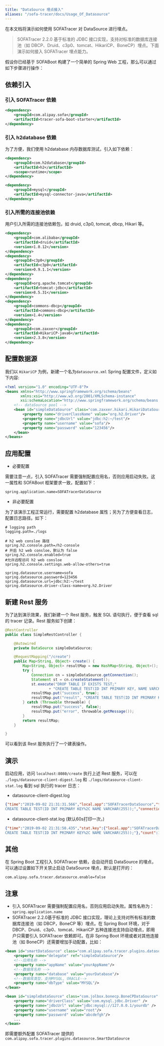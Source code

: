```yaml
---
title: "DataSource 埋点接入"
aliases: "/sofa-tracer/docs/Usage_Of_Datasource"
---
```


在本文档将演示如何使用 SOFATracer 对 DataSource 进行埋点。

> SOFATracer 2.2.0 基于标准的 JDBC 接口实现，支持对标准的数据库连接池（如 DBCP、Druid、c3p0、tomcat、HikariCP、BoneCP）埋点。下面演示如何接入 SOFATracer 埋点能力。

假设你已经基于 SOFABoot 构建了一个简单的 Spring Web 工程，那么可以通过如下步骤进行操作：

## 依赖引入

### 引入 SOFATracer 依赖

```xml
<dependency>
	<groupId>com.alipay.sofa</groupId>
	<artifactId>tracer-sofa-boot-starter</artifactId>
</dependency>
```

### 引入 h2database 依赖

为了方便，我们使用 h2database 内存数据库测试，引入如下依赖：
```xml
<dependency>
	<groupId>com.h2database</groupId>
	<artifactId>h2</artifactId>
	<scope>runtime</scope>
</dependency>

<dependency>
	<groupId>mysql</groupId>
	<artifactId>mysql-connector-java</artifactId>
</dependency>
```

### 引入所需的连接池依赖
用户引入所需的连接池依赖包，如 druid, c3p0, tomcat, dbcp, Hikari 等。
```xml
<dependency>
	<groupId>com.alibaba</groupId>
	<artifactId>druid</artifactId>
	<version>1.0.12</version>
</dependency>
<dependency>
	<groupId>c3p0</groupId>
	<artifactId>c3p0</artifactId>
	<version>0.9.1.1</version>
</dependency>
<dependency>
	<groupId>org.apache.tomcat</groupId>
	<artifactId>tomcat-jdbc</artifactId>
	<version>8.5.31</version>
</dependency>
<dependency>
	<groupId>commons-dbcp</groupId>
	<artifactId>commons-dbcp</artifactId>
	<version>1.4</version>
</dependency>
<dependency>
	<groupId>com.zaxxer</groupId>
	<artifactId>HikariCP-java6</artifactId>
	<version>2.3.8</version>
</dependency>
```

## 配置数据源
我们以 `HikariCP` 为例，新建一个名为`datasource.xml` Spring 配置文件，定义如下内容:
```xml
<?xml version="1.0" encoding="UTF-8"?>
<beans xmlns="http://www.springframework.org/schema/beans"
       xmlns:xsi="http://www.w3.org/2001/XMLSchema-instance"
       xsi:schemaLocation="http://www.springframework.org/schema/beans http://www.springframework.org/schema/beans/spring-beans.xsd">
    <!-- dataSource pool -->
    <bean id="simpleDataSource" class="com.zaxxer.hikari.HikariDataSource" destroy-method="close" primary="true">
        <property name="driverClassName" value="org.h2.Driver"/>
        <property name="jdbcUrl" value="jdbc:h2:~/test"/>
        <property name="username" value="sofa"/>
        <property name="password" value="123456"/>
    </bean>
</beans>
```

## 应用配置
+ 必要配置

需要注意一点，引入 SOFATracer 需要强制配置应用名，否则应用启动失败。这一属性和 SOFABoot 框架要求一致，配置如下：
```text
spring.application.name=SOFATracerDataSource
```

+ 非必要配置

为了该演示工程正常运行，需要配置 h2database 属性；另为了方便查看日志，配置日志路径。如下：
```text
# logging path
logging.path=./logs

# h2 web consloe 路径
spring.h2.console.path=/h2-console
# 开启 h2 web consloe，默认为 false
spring.h2.console.enabled=true
#允许远程访问 h2 web consloe
spring.h2.console.settings.web-allow-others=true

spring.datasource.username=sofa
spring.datasource.password=123456
spring.datasource.url=jdbc:h2:~/test
spring.datasource.driver-class-name=org.h2.Driver
```

## 新建 Rest 服务

为了达到演示效果，我们新建一个 Rest 服务，触发 SQL 语句执行，便于查看 sql 的 tracer 记录。Rest 服务如下创建：

```java
@RestController
public class SimpleRestController {

    @Autowired
    private DataSource simpleDataSource;

    @RequestMapping("/create")
    public Map<String, Object> create() {
        Map<String, Object> resultMap = new HashMap<String, Object>();
        try {
            Connection cn = simpleDataSource.getConnection();
            Statement st = cn.createStatement();
            st.execute("DROP TABLE IF EXISTS TEST;"
                    + "CREATE TABLE TEST(ID INT PRIMARY KEY, NAME VARCHAR(255));");
            resultMap.put("success", true);
            resultMap.put("result", "CREATE TABLE TEST(ID INT PRIMARY KEY, NAME VARCHAR(255))");
        } catch (Throwable throwable) {
            resultMap.put("success", false);
            resultMap.put("error", throwable.getMessage());
        }
        return resultMap;
    }

}
```

可以看到该 Rest 服务执行了一个建表操作。

## 演示
启动应用，访问 `localhost:8080/create` 执行上述 Rest 服务，可以在 `./logs/datasource-client-digest.log` 和 `./logs/datasource-client-stat.log` 看到 sql 执行的 tracer 日志：
+ datasource-client-digest.log
```json
{"time":"2019-09-02 21:31:31.566","local.app":"SOFATracerDataSource","traceId":"0a0fe91d156743109138810017302","spanId":"0.1","span.kind":"client","result.code":"00","current.thread.name":"http-nio-8080-exec-1","time.cost.milliseconds":"15ms","database.name":"test","sql":"DROP TABLE IF EXISTS TEST;
CREATE TABLE TEST(ID INT PRIMARY KEY%2C NAME VARCHAR(255));","connection.establish.span":"128ms","db.execute.cost":"15ms","database.type":"h2","database.endpoint":"jdbc:h2:~/test:-1","sys.baggage":"","biz.baggage":""}
```

+ datasource-client-stat.log (默认60s打印一次，)
```json
{"time":"2019-09-02 21:31:50.435","stat.key":{"local.app":"SOFATracerDataSource","database.name":"test","sql":"DROP TABLE IF EXISTS TEST;
CREATE TABLE TEST(ID INT PRIMARY KEY%2C NAME VARCHAR(255));"},"count":1,"total.cost.milliseconds":15,"success":"true","load.test":"F"}
```

## 其他
在 Spring Boot 工程引入 SOFATracer 依赖，会自动开启 DataSource 的埋点，可以通过设置如下开关禁止启动 DataSource 埋点，默认是打开的：
```text
com.alipay.sofa.tracer.datasource.enable=false
```

## 注意
+ 引入 SOFATracer 需要强制配置应用名，否则应用启动失败。属性名称为：`spring.application.name`
+ SOFATracer 2.2.0基于标准的 JDBC 接口实现，理论上支持对所有标准的数据库连接池（如 DBCP，BoneCP 等）埋点。在 Spring Boot 环境，对于 DBCP、Druid、c3p0、tomcat、HikariCP 五种连接池支持自动埋点，即用户只需要引入 SOFATracer 依赖即可。在非 Spring Boot 环境或者对其他连接池（如 BoneCP）还需要增加手动配置，比如：
```xml
<bean id="smartDataSource" class="com.alipay.sofa.tracer.plugins.datasource.SmartDataSource" init-method="init">
    <property name="delegate" ref="simpleDataSource"/>
    <!--应用名称 -->
    <property name="appName" value="yourAppName"/>
    <!--数据库名称 -->
    <property name="database" value="yourDatabase"/>
    <!--数据库类型，支持MYSQL, ORACLE-->
    <property name="dbType" value="MYSQL"/>
</bean>

<bean id="simpleDataSource" class="com.jolbox.bonecp.BoneCPDataSource" destroy-method="close">
    <property name="driverClass" value="com.mysql.jdbc.Driver" />
    <property name="jdbcUrl" value="jdbc:mysql://127.0.0.1/yourdb" />
    <property name="username" value="root"/>
    <property name="password" value="abcdefgh"/>
    ...
</bean>
```
即需要额外配置 SOFATracer 提供的 `com.alipay.sofa.tracer.plugins.datasource.SmartDataSource`
